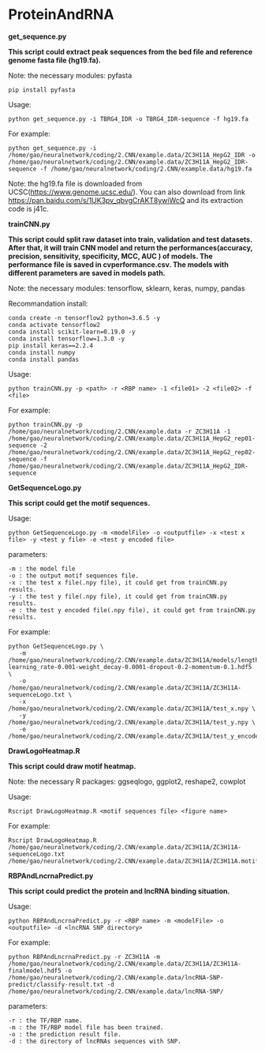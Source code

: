 # ProteinAndRNA #

**get_sequence.py**

**This script could extract peak sequences from the bed file and reference genome fasta file (hg19.fa).**

Note: the necessary modules: pyfasta

	pip install pyfasta

Usage: 

    python get_sequence.py -i TBRG4_IDR -o TBRG4_IDR-sequence -f hg19.fa

For example:
	
	python get_sequence.py -i /home/gao/neuralnetwork/coding/2.CNN/example.data/ZC3H11A_HepG2_IDR -o /home/gao/neuralnetwork/coding/2.CNN/example.data/ZC3H11A_HepG2_IDR-sequence -f /home/gao/neuralnetwork/coding/2.CNN/example.data/hg19.fa

Note: the hg19.fa file is downloaded from UCSC(https://www.genome.ucsc.edu/). You can also download from  link https://pan.baidu.com/s/1UK3pv_qbvgCrAKT8ywiWcQ and its
extraction code is j41c.

    
**trainCNN.py**

**This script could split raw dataset into train, validation and test datasets. After that, it will train CNN model and return the performances(accuracy, precision, sensitivity, specificity, MCC, AUC ) of models. The performance file is saved in cvperformance.csv. The models with different parameters are saved in models path.**

 
Note: the necessary modules: tensorflow, sklearn, keras, numpy, pandas

Recommandation install:

    conda create -n tensorflow2 python=3.6.5 -y
    conda activate tensorflow2
    conda install scikit-learn=0.19.0 -y
    conda install tensorflow=1.3.0 -y 
	pip install keras==2.2.4
	conda install numpy
	conda install pandas

Usage: 

    python trainCNN.py -p <path> -r <RBP name> -1 <file01> -2 <file02> -f <file> 

For example:
 
	python trainCNN.py -p /home/gao/neuralnetwork/coding/2.CNN/example.data -r ZC3H11A -1 /home/gao/neuralnetwork/coding/2.CNN/example.data/ZC3H11A_HepG2_rep01-sequence -2 /home/gao/neuralnetwork/coding/2.CNN/example.data/ZC3H11A_HepG2_rep02-sequence -f /home/gao/neuralnetwork/coding/2.CNN/example.data/ZC3H11A_HepG2_IDR-sequence


**GetSequenceLogo.py**

**This script could get the motif sequences.**

Usage: 

    python GetSequenceLogo.py -m <modelFile> -o <outputfile> -x <test x file> -y <test y file> -e <test y encoded file>

parameters:

    -m : the model file
    -o : the output motif sequences file.
    -x : the test x file(.npy file), it could get from trainCNN.py results.
    -y : the test y file(.npy file), it could get from trainCNN.py results.
    -e : the test y encoded file(.npy file), it could get from trainCNN.py results.

For example:

    python GetSequenceLogo.py \
       -m /home/gao/neuralnetwork/coding/2.CNN/example.data/ZC3H11A/models/length227-learning_rate-0.001-weight_decay-0.0001-dropout-0.2-momentum-0.1.hdf5 \
       -o /home/gao/neuralnetwork/coding/2.CNN/example.data/ZC3H11A/ZC3H11A-sequenceLogo.txt \
	   -x /home/gao/neuralnetwork/coding/2.CNN/example.data/ZC3H11A/test_x.npy \
	   -y /home/gao/neuralnetwork/coding/2.CNN/example.data/ZC3H11A/test_y.npy \
	   -e /home/gao/neuralnetwork/coding/2.CNN/example.data/ZC3H11A/test_y_encoded.npy

**DrawLogoHeatmap.R**

**This script could draw motif heatmap.**


Note: the necessary R packages: ggseqlogo, ggplot2, reshape2, cowplot

Usage: 

    Rscript DrawLogoHeatmap.R <motif sequences file> <figure name>

For example: 

    Rscript DrawLogoHeatmap.R /home/gao/neuralnetwork/coding/2.CNN/example.data/ZC3H11A/ZC3H11A-sequenceLogo.txt /home/gao/neuralnetwork/coding/2.CNN/example.data/ZC3H11A/ZC3H11A.motif.png




**RBPAndLncrnaPredict.py**

**This script could predict the protein and lncRNA binding situation.**

Usage: 

	python RBPAndLncrnaPredict.py -r <RBP name> -m <modelFile> -o <outputfile> -d <lncRNA SNP directory>
 
For example:

	python RBPAndLncrnaPredict.py -r ZC3H11A -m /home/gao/neuralnetwork/coding/2.CNN/example.data/ZC3H11A/ZC3H11A-finalmodel.hdf5 -o /home/gao/neuralnetwork/coding/2.CNN/example.data/lncRNA-SNP-predict/classify-result.txt -d /home/gao/neuralnetwork/coding/2.CNN/example.data/lncRNA-SNP/

parameters:
	
	-r : the TF/RBP name.
    -m : the TF/RBP model file has been trained.
    -o : the prediction result file.
    -d : the directory of lncRNAs sequences with SNP.
    


